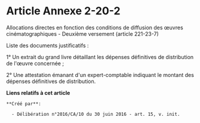 # Article Annexe 2-20-2

Allocations directes en fonction des conditions de diffusion des  œuvres cinématographiques - Deuxième versement (article
221-23-7)

Liste des documents justificatifs :

1° Un extrait du grand livre détaillant les dépenses définitives de distribution de l'œuvre concernée ;

2° Une attestation émanant d'un expert-comptable indiquant le montant des dépenses définitives de distribution.

**Liens relatifs à cet article**

	**Créé par**:

	  - Délibération n°2016/CA/10 du 30 juin 2016 - art. 15, v. init.
